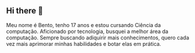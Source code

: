 ## Hi there 👋

Meu nome é Bento, tenho 17 anos e estou cursando Ciência da computação. Aficionado por tecnologia, busquei a melhor área da computação. Sempre buscando adiquirir mais conhecimentos, quero cada vez mais aprimorar minhas habilidades e botar elas em prática.
